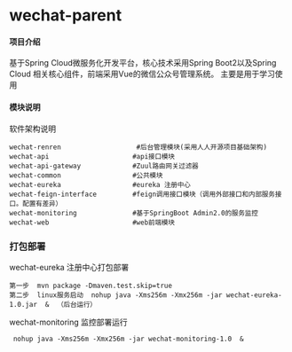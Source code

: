 # wechat-parent

#### 项目介绍
基于Spring Cloud微服务化开发平台，核心技术采用Spring Boot2以及Spring Cloud 相关核心组件，前端采用Vue的微信公众号管理系统。
主要是用于学习使用

#### 模块说明
软件架构说明
```
wechat-renren                   #后台管理模块(采用人人开源项目基础架构)
wechat-api                     #api接口模块
wechat-api-gateway             #Zuul路由网关过滤器
wechat-common                  #公共模块
wechat-eureka                  #eureka 注册中心
wechat-feign-interface         #feign调用接口模块（调用外部接口和内部服务接口。配置有差异）
wechat-monitoring              #基于SpringBoot Admin2.0的服务监控
wechat-web                     #web前端模块 
```

### 打包部署

wechat-eureka 注册中心打包部署
```
第一步  mvn package -Dmaven.test.skip=true
第二步  linux服务启动  nohup java -Xms256m -Xmx256m -jar wechat-eureka-1.0.jar  &  （后台运行）
```

wechat-monitoring 监控部署运行
```
 nohup java -Xms256m -Xmx256m -jar wechat-monitoring-1.0  & 

```


